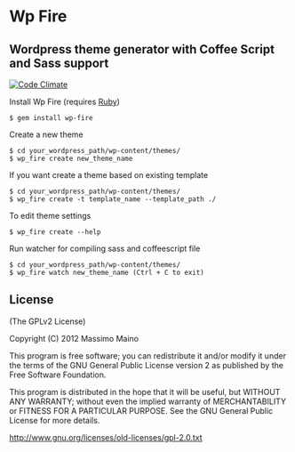 Wp Fire
=======

**Wordpress theme generator with Coffee Script and Sass support**
-----

[![Code Climate](https://codeclimate.com/github/maintux/wp-fire.png)](https://codeclimate.com/github/maintux/wp-fire)

Install Wp Fire (requires [Ruby](http://www.ruby-lang.org/))

    $ gem install wp-fire

Create a new theme

    $ cd your_wordpress_path/wp-content/themes/
    $ wp_fire create new_theme_name

If you want create a theme based on existing template

    $ cd your_wordpress_path/wp-content/themes/
    $ wp_fire create -t template_name --template_path ./

To edit theme settings

    $ wp_fire create --help

Run watcher for compiling sass and coffeescript file

    $ cd your_wordpress_path/wp-content/themes/
    $ wp_fire watch new_theme_name (Ctrl + C to exit)

License
-------

(The GPLv2 License)

Copyright (C) 2012 Massimo Maino

This program is free software; you can redistribute it and/or modify
it under the terms of the GNU General Public License version 2 as published by
the Free Software Foundation.

This program is distributed in the hope that it will be useful,
but WITHOUT ANY WARRANTY; without even the implied warranty of
MERCHANTABILITY or FITNESS FOR A PARTICULAR PURPOSE. See the
GNU General Public License for more details.

<http://www.gnu.org/licenses/old-licenses/gpl-2.0.txt>
